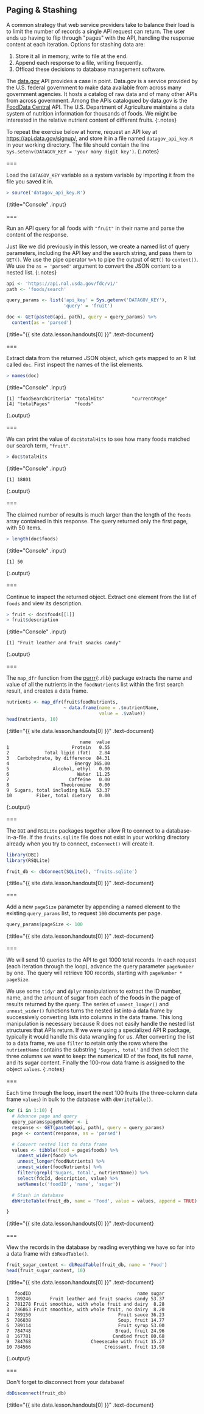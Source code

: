 ---
---

## Paging & Stashing

A common strategy that web service providers take to balance their
load is to limit the number of records a single API request can
return. The user ends up having to flip through "pages" with the API,
handling the response content at each iteration. Options for stashing
data are:

1. Store it all in memory, write to file at the end.
1. Append each response to a file, writing frequently.
1. Offload these decisions to database management software.

The [data.gov](https://www.data.gov) API provides a case in point. 
Data.gov is a service provided by the U.S. federal government to make data available
from across many government agencies. It hosts a catalog of raw data and of many other
APIs from across government.
Among the APIs catalogued by data.gov is the [FoodData Central](https://fdc.nal.usda.gov/) API.
The U.S. Department of Agriculture maintains a data system of nutrition information 
for thousands of foods. 
We might be interested in the relative nutrient content of different fruits.
{:.notes}

To repeat the exercise below at home, request an API key at
https://api.data.gov/signup/, and store it in a file named `datagov_api_key.R`
in your working directory. The file should contain the line 
`Sys.setenv(DATAGOV_KEY = 'your many digit key')`.
{:.notes}

===

Load the `DATAGOV_KEY` variable as a system variable by importing it from the file you saved it in.



~~~r
> source('datagov_api_key.R')
~~~
{:title="Console" .input}


===

Run an API query for all foods with `"fruit"` in their name and parse the content of the response.

Just like we did previously in this lesson, we create a named list 
of query parameters, including the API key and the
search string, and pass them to `GET()`. We use the pipe operator `%>%` 
to pipe the output of `GET()` to `content()`. We use the `as = 'parsed'`
argument to convert the JSON content to a nested list.
{:.notes}



~~~r
api <- 'https://api.nal.usda.gov/fdc/v1/'
path <- 'foods/search'

query_params <- list('api_key' = Sys.getenv('DATAGOV_KEY'),
                     'query' = 'fruit')

doc <- GET(paste0(api, path), query = query_params) %>%
  content(as = 'parsed')
~~~
{:title="{{ site.data.lesson.handouts[0] }}" .text-document}


===

Extract data from the returned JSON object, which gets mapped to an
R list called `doc`.
First inspect the names of the list elements.



~~~r
> names(doc)
~~~
{:title="Console" .input}


~~~
[1] "foodSearchCriteria" "totalHits"          "currentPage"       
[4] "totalPages"         "foods"             
~~~
{:.output}


===

We can print the value of `doc$totalHits` to see
how many foods matched our search term, `"fruit"`.



~~~r
> doc$totalHits
~~~
{:title="Console" .input}


~~~
[1] 18801
~~~
{:.output}


===

The claimed number of results is much larger than the length
of the `foods` array contained in this response. The query returned only the
first page, with 50 items.



~~~r
> length(doc$foods)
~~~
{:title="Console" .input}


~~~
[1] 50
~~~
{:.output}


===

Continue to inspect the returned object. Extract one element from the list
of `foods` and view its description.



~~~r
> fruit <- doc$foods[[1]]
> fruit$description
~~~
{:title="Console" .input}


~~~
[1] "Fruit leather and fruit snacks candy"
~~~
{:.output}


===

The `map_dfr` function from the [purrr](){:.rlib} package extracts the name and
value of all the nutrients in the `foodNutrients` list within the first search
result, and creates a data frame.



~~~r
nutrients <- map_dfr(fruit$foodNutrients, 
                     ~ data.frame(name = .$nutrientName, 
                                  value = .$value))
head(nutrients, 10)
~~~
{:title="{{ site.data.lesson.handouts[0] }}" .text-document}


~~~
                           name  value
1                       Protein   0.55
2             Total lipid (fat)   2.84
3   Carbohydrate, by difference  84.31
4                        Energy 365.00
5                Alcohol, ethyl   0.00
6                         Water  11.25
7                      Caffeine   0.00
8                   Theobromine   0.00
9  Sugars, total including NLEA  53.37
10         Fiber, total dietary   0.00
~~~
{:.output}


===

The `DBI` and `RSQLite` packages together allow R to connect to a 
database-in-a-file. If the `fruits.sqlite` file does not exist
in your working directory already when you try to connect,
`dbConnect()` will create it.



~~~r
library(DBI) 
library(RSQLite)

fruit_db <- dbConnect(SQLite(), 'fruits.sqlite') 
~~~
{:title="{{ site.data.lesson.handouts[0] }}" .text-document}


===

Add a new `pageSize` parameter by appending a named element
to the existing `query_params` list, to request `100` documents per page.



~~~r
query_params$pageSize <- 100
~~~
{:title="{{ site.data.lesson.handouts[0] }}" .text-document}


===

We will send 10 queries to the API to get 1000 total records.
In each request (each iteration through the loop), 
advance the query parameter `pageNumber` by one. 
The query will retrieve 100 records, starting with `pageNumber * pageSize`. 


We use some `tidyr` and `dplyr` manipulations to
extract the ID number, name, and the amount of sugar from each
of the foods in the page of results returned by the query. The series of 
`unnest_longer()` and `unnest_wider()` functions turns the nested list into 
a data frame by successively converting lists into columns in the data frame.
This long manipulation is necessary because R does not easily handle the
nested list structures that APIs return. If we were using
a specialized API R package, typically it would handle this data wrangling 
for us. After converting the list to a data frame, we use `filter` to retain
only the rows where the `nutrientName` contains the substring `'Sugars, total'`
and then select the three columns we want to keep: the numerical ID of 
the food, its full name, and its sugar content. Finally the 100-row data
frame is assigned to the object `values`.
{:.notes}

===

Each time through the loop, insert the next 100 fruits 
(the three-column data frame `values`) 
in bulk to the database with `dbWriteTable()`.




~~~r
for (i in 1:10) {
  # Advance page and query
  query_params$pageNumber <- i
  response <- GET(paste0(api, path), query = query_params) 
  page <- content(response, as = 'parsed')

  # Convert nested list to data frame
  values <- tibble(food = page$foods) %>%
    unnest_wider(food) %>%
    unnest_longer(foodNutrients) %>%
    unnest_wider(foodNutrients) %>%
    filter(grepl('Sugars, total', nutrientName)) %>%
    select(fdcId, description, value) %>%
    setNames(c('foodID', 'name', 'sugar'))

  # Stash in database
  dbWriteTable(fruit_db, name = 'Food', value = values, append = TRUE)

}
~~~
{:title="{{ site.data.lesson.handouts[0] }}" .text-document}


===

View the records in the database by reading
everything we have so far into a data frame
with `dbReadTable()`.



~~~r
fruit_sugar_content <- dbReadTable(fruit_db, name = 'Food')
head(fruit_sugar_content, 10)
~~~
{:title="{{ site.data.lesson.handouts[0] }}" .text-document}


~~~
   foodID                                       name sugar
1  789246       Fruit leather and fruit snacks candy 53.37
2  781278 Fruit smoothie, with whole fruit and dairy  8.28
3  786863 Fruit smoothie, with whole fruit, no dairy  8.20
4  789150                                Fruit sauce 36.23
5  786838                                Soup, fruit 14.77
6  789114                                Fruit syrup 53.00
7  784748                               Bread, fruit 24.96
8  167781                              Candied fruit 80.68
9  784768                      Cheesecake with fruit 15.27
10 784566                           Croissant, fruit 13.98
~~~
{:.output}


===

Don't forget to disconnect from your database!



~~~r
dbDisconnect(fruit_db)
~~~
{:title="{{ site.data.lesson.handouts[0] }}" .text-document}



